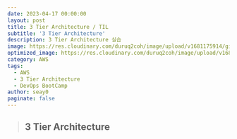 ```yaml
---
date: 2023-04-17 00:00:00
layout: post
title: 3 Tier Architecture / TIL
subtitle: '3 Tier Architecture'
description: 3 Tier Architecture 실습
image: https://res.cloudinary.com/duruq2coh/image/upload/v1681175914/gitio/aws_bbbsnj.png
optimized_image: https://res.cloudinary.com/duruq2coh/image/upload/v1681175914/gitio/aws_bbbsnj.png
category: AWS
tags:
  - AWS
  - 3 Tier Architecture
  - DevOps BootCamp
author: seay0
paginate: false
---
```


> ## **3 Tier Architecture**  



<br>